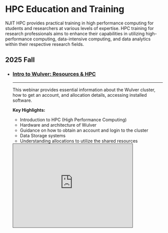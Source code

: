 # HPC Education and Training

NJIT HPC provides practical training in high performance computing for students and researchers at various levels of expertise. HPC training for research professionals aims to enhance their capabilities in utilizing high-performance computing, data-intensive computing, and data analytics within their respective research fields. 


## 2025 Fall
<div class="grid cards" markdown>

-   ### [Intro to Wulver: Resources & HPC](../index.md)

    ---

    This webinar provides essential information about the Wulver cluster, how to get an account, and allocation details, accessing installed software.
    
    **Key Highlights:**

    * Introduction to HPC (High Performance Computing)
    * Hardware and architecture of Wulver 
    * Guidance on how to obtain an account and login to the cluster 
    * Data Storage systems 
    * Understanding allocations to utilize the shared resources

	<div style="position: relative; width: 80%; height: 0; padding-bottom: 56.25%">
	<iframe src="https://njit.hosted.panopto.com/Panopto/Pages/Embed.aspx?id=70d72962-a684-4971-8192-b35b0147f5f5&autoplay=false&offerviewer=true&showtitle=true&showbrand=false&captions=true&interactivity=all" style="border: 1px solid #464646; position: absolute; top: 0; left: 0; width: 100%; height: 100%; box-sizing: border-box;" allowfullscreen allow="autoplay" aria-label="Panopto Embedded Video Player" aria-description="Intro to Wulver: Resources &amp; HPC"></iframe>
    </div>

</div>



